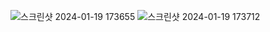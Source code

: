 ![스크린샷 2024-01-19 173655](https://github.com/PEPI-dev/homework/assets/102008000/0d065519-c0a3-40d7-a9c6-af50196ddf21)
![스크린샷 2024-01-19 173712](https://github.com/PEPI-dev/homework/assets/102008000/47d26b0c-b59d-4f83-ab5f-966095b30f90)
